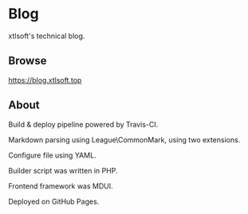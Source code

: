 # Blog

xtlsoft's technical blog.

## Browse

<https://blog.xtlsoft.top>

## About

Build & deploy pipeline powered by Travis-CI.

Markdown parsing using League\CommonMark, using two extensions.

Configure file using YAML.

Builder script was written in PHP.

Frontend framework was MDUI.

Deployed on GitHub Pages.